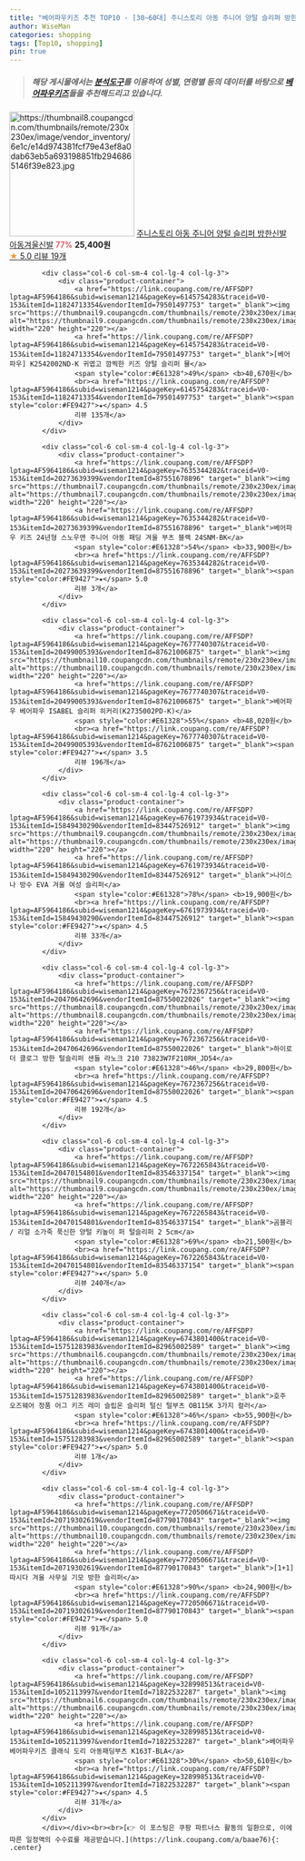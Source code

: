 ```yaml
---
title: "베어파우키즈 추천 TOP10 - [30~60대] 주니스토리 아동 주니어 양털 슬리퍼 방한신발 아동겨울신발"
author: WiseMan
categories: shopping
tags: [Top10, shopping]
pin: true
---
```


> ##### 해당 게시물에서는 [**분석도구**](https://itemscout.io/)를 이용하여 **성별**, **연령별** 등의 데이터를 바탕으로 [**베어파우키즈**](https://link.coupang.com/a/baae76)들을 추천해드리고 있습니다.
<div class="container"><div class="row">
            <div class="col-6 col-sm-4 col-lg-4 col-lg-3">
                <div class="product-container">
                    <a href="https://link.coupang.com/re/AFFSDP?lptag=AF5964186&subid=wiseman1214&pageKey=7746127059&traceid=V0-153&itemId=20852950444&vendorItemId=87920476443" target="_blank"><img src="https://thumbnail8.coupangcdn.com/thumbnails/remote/230x230ex/image/vendor_inventory/6e1c/e14d974381fcf79e43ef8a0dab63eb5a693198851fb2946865146f39e823.jpg" alt="https://thumbnail8.coupangcdn.com/thumbnails/remote/230x230ex/image/vendor_inventory/6e1c/e14d974381fcf79e43ef8a0dab63eb5a693198851fb2946865146f39e823.jpg" width="220" height="220"></a>
                    <a href="https://link.coupang.com/re/AFFSDP?lptag=AF5964186&subid=wiseman1214&pageKey=7746127059&traceid=V0-153&itemId=20852950444&vendorItemId=87920476443" target="_blank">주니스토리 아동 주니어 양털 슬리퍼 방한신발 아동겨울신발</a>
                    <span style="color:#E61328">77%</span> <b>25,400원</b>
                    <br><a href="https://link.coupang.com/re/AFFSDP?lptag=AF5964186&subid=wiseman1214&pageKey=7746127059&traceid=V0-153&itemId=20852950444&vendorItemId=87920476443" target="_blank"><span style="color:#FE9427">★</span> 5.0
                    리뷰 19개</a>
                </div>
            </div>
            
            <div class="col-6 col-sm-4 col-lg-4 col-lg-3">
                <div class="product-container">
                    <a href="https://link.coupang.com/re/AFFSDP?lptag=AF5964186&subid=wiseman1214&pageKey=6145754283&traceid=V0-153&itemId=11824713354&vendorItemId=79501497753" target="_blank"><img src="https://thumbnail9.coupangcdn.com/thumbnails/remote/230x230ex/image/vendor_inventory/89eb/60bb3b82497429da432c1a6c2a22cc9ee50d104ea04307ac1ae54c318f35.jpg" alt="https://thumbnail9.coupangcdn.com/thumbnails/remote/230x230ex/image/vendor_inventory/89eb/60bb3b82497429da432c1a6c2a22cc9ee50d104ea04307ac1ae54c318f35.jpg" width="220" height="220"></a>
                    <a href="https://link.coupang.com/re/AFFSDP?lptag=AF5964186&subid=wiseman1214&pageKey=6145754283&traceid=V0-153&itemId=11824713354&vendorItemId=79501497753" target="_blank">[베어파우] K2542002ND-K 귀엽고 깜찍한 키즈 양털 슬리퍼 뮬</a>
                    <span style="color:#E61328">49%</span> <b>40,670원</b>
                    <br><a href="https://link.coupang.com/re/AFFSDP?lptag=AF5964186&subid=wiseman1214&pageKey=6145754283&traceid=V0-153&itemId=11824713354&vendorItemId=79501497753" target="_blank"><span style="color:#FE9427">★</span> 4.5
                    리뷰 135개</a>
                </div>
            </div>
            
            <div class="col-6 col-sm-4 col-lg-4 col-lg-3">
                <div class="product-container">
                    <a href="https://link.coupang.com/re/AFFSDP?lptag=AF5964186&subid=wiseman1214&pageKey=7635344282&traceid=V0-153&itemId=20273639399&vendorItemId=87551678896" target="_blank"><img src="https://thumbnail7.coupangcdn.com/thumbnails/remote/230x230ex/image/vendor_inventory/6d8f/192498053a26004e1fc8a6223a2fea6bd34365dde6094ade1ff00d028617.jpg" alt="https://thumbnail7.coupangcdn.com/thumbnails/remote/230x230ex/image/vendor_inventory/6d8f/192498053a26004e1fc8a6223a2fea6bd34365dde6094ade1ff00d028617.jpg" width="220" height="220"></a>
                    <a href="https://link.coupang.com/re/AFFSDP?lptag=AF5964186&subid=wiseman1214&pageKey=7635344282&traceid=V0-153&itemId=20273639399&vendorItemId=87551678896" target="_blank">베어파우 키즈 24년형 스노우맨 주니어 아동 패딩 겨울 부츠 블랙 24SNM-BK</a>
                    <span style="color:#E61328">54%</span> <b>33,900원</b>
                    <br><a href="https://link.coupang.com/re/AFFSDP?lptag=AF5964186&subid=wiseman1214&pageKey=7635344282&traceid=V0-153&itemId=20273639399&vendorItemId=87551678896" target="_blank"><span style="color:#FE9427">★</span> 5.0
                    리뷰 3개</a>
                </div>
            </div>
            
            <div class="col-6 col-sm-4 col-lg-4 col-lg-3">
                <div class="product-container">
                    <a href="https://link.coupang.com/re/AFFSDP?lptag=AF5964186&subid=wiseman1214&pageKey=7677740307&traceid=V0-153&itemId=20499005393&vendorItemId=87621006875" target="_blank"><img src="https://thumbnail10.coupangcdn.com/thumbnails/remote/230x230ex/image/vendor_inventory/ae6d/bbaf1e75a29bf666dac101b2424f20662c43fa0129b5a8daae1779c5c061.jpg" alt="https://thumbnail10.coupangcdn.com/thumbnails/remote/230x230ex/image/vendor_inventory/ae6d/bbaf1e75a29bf666dac101b2424f20662c43fa0129b5a8daae1779c5c061.jpg" width="220" height="220"></a>
                    <a href="https://link.coupang.com/re/AFFSDP?lptag=AF5964186&subid=wiseman1214&pageKey=7677740307&traceid=V0-153&itemId=20499005393&vendorItemId=87621006875" target="_blank">베어파우 베어파우 ISABEL 슬리퍼 히커리(K2735002PD-K)</a>
                    <span style="color:#E61328">55%</span> <b>48,020원</b>
                    <br><a href="https://link.coupang.com/re/AFFSDP?lptag=AF5964186&subid=wiseman1214&pageKey=7677740307&traceid=V0-153&itemId=20499005393&vendorItemId=87621006875" target="_blank"><span style="color:#FE9427">★</span> 3.5
                    리뷰 196개</a>
                </div>
            </div>
            
            <div class="col-6 col-sm-4 col-lg-4 col-lg-3">
                <div class="product-container">
                    <a href="https://link.coupang.com/re/AFFSDP?lptag=AF5964186&subid=wiseman1214&pageKey=6761973934&traceid=V0-153&itemId=15849430290&vendorItemId=83447526912" target="_blank"><img src="https://thumbnail9.coupangcdn.com/thumbnails/remote/230x230ex/image/vendor_inventory/231e/fd701c3447fe3f4dd7331ff689869ff431f7617cbade0b1c90ce4ec10984.jpg" alt="https://thumbnail9.coupangcdn.com/thumbnails/remote/230x230ex/image/vendor_inventory/231e/fd701c3447fe3f4dd7331ff689869ff431f7617cbade0b1c90ce4ec10984.jpg" width="220" height="220"></a>
                    <a href="https://link.coupang.com/re/AFFSDP?lptag=AF5964186&subid=wiseman1214&pageKey=6761973934&traceid=V0-153&itemId=15849430290&vendorItemId=83447526912" target="_blank">나이스나 방수 EVA 겨울 여성 슬리퍼</a>
                    <span style="color:#E61328">78%</span> <b>19,900원</b>
                    <br><a href="https://link.coupang.com/re/AFFSDP?lptag=AF5964186&subid=wiseman1214&pageKey=6761973934&traceid=V0-153&itemId=15849430290&vendorItemId=83447526912" target="_blank"><span style="color:#FE9427">★</span> 4.5
                    리뷰 33개</a>
                </div>
            </div>
            
            <div class="col-6 col-sm-4 col-lg-4 col-lg-3">
                <div class="product-container">
                    <a href="https://link.coupang.com/re/AFFSDP?lptag=AF5964186&subid=wiseman1214&pageKey=7672367256&traceid=V0-153&itemId=20470642696&vendorItemId=87550022026" target="_blank"><img src="https://thumbnail8.coupangcdn.com/thumbnails/remote/230x230ex/image/vendor_inventory/9859/f9d963deb0fdb2d712e4569f703b36c4082a19b763c571829413c11b3523.jpg" alt="https://thumbnail8.coupangcdn.com/thumbnails/remote/230x230ex/image/vendor_inventory/9859/f9d963deb0fdb2d712e4569f703b36c4082a19b763c571829413c11b3523.jpg" width="220" height="220"></a>
                    <a href="https://link.coupang.com/re/AFFSDP?lptag=AF5964186&subid=wiseman1214&pageKey=7672367256&traceid=V0-153&itemId=20470642696&vendorItemId=87550022026" target="_blank">하이로더 클로그 방한 털슬리퍼 샌들 라노크 210 73823W7F210RH_JD54</a>
                    <span style="color:#E61328">46%</span> <b>29,800원</b>
                    <br><a href="https://link.coupang.com/re/AFFSDP?lptag=AF5964186&subid=wiseman1214&pageKey=7672367256&traceid=V0-153&itemId=20470642696&vendorItemId=87550022026" target="_blank"><span style="color:#FE9427">★</span> 4.5
                    리뷰 192개</a>
                </div>
            </div>
            
            <div class="col-6 col-sm-4 col-lg-4 col-lg-3">
                <div class="product-container">
                    <a href="https://link.coupang.com/re/AFFSDP?lptag=AF5964186&subid=wiseman1214&pageKey=7672265843&traceid=V0-153&itemId=20470154801&vendorItemId=83546337154" target="_blank"><img src="https://thumbnail9.coupangcdn.com/thumbnails/remote/230x230ex/image/vendor_inventory/8963/8a28ead34ef49cf2e03121346ddc1af10f7bbae26d1656a4238f1b5cfe40.jpg" alt="https://thumbnail9.coupangcdn.com/thumbnails/remote/230x230ex/image/vendor_inventory/8963/8a28ead34ef49cf2e03121346ddc1af10f7bbae26d1656a4238f1b5cfe40.jpg" width="220" height="220"></a>
                    <a href="https://link.coupang.com/re/AFFSDP?lptag=AF5964186&subid=wiseman1214&pageKey=7672265843&traceid=V0-153&itemId=20470154801&vendorItemId=83546337154" target="_blank">곰블리 / 리얼 소가죽 푹신한 양털 키높이 퍼 털슬리퍼 2 5cm</a>
                    <span style="color:#E61328">69%</span> <b>21,500원</b>
                    <br><a href="https://link.coupang.com/re/AFFSDP?lptag=AF5964186&subid=wiseman1214&pageKey=7672265843&traceid=V0-153&itemId=20470154801&vendorItemId=83546337154" target="_blank"><span style="color:#FE9427">★</span> 5.0
                    리뷰 240개</a>
                </div>
            </div>
            
            <div class="col-6 col-sm-4 col-lg-4 col-lg-3">
                <div class="product-container">
                    <a href="https://link.coupang.com/re/AFFSDP?lptag=AF5964186&subid=wiseman1214&pageKey=6743801400&traceid=V0-153&itemId=15751283983&vendorItemId=82965002589" target="_blank"><img src="https://thumbnail6.coupangcdn.com/thumbnails/remote/230x230ex/image/vendor_inventory/245f/5ba4d47546d9dc774b4975f46fcecda7f0f9cf19cea0f80764419b6e1e61.jpg" alt="https://thumbnail6.coupangcdn.com/thumbnails/remote/230x230ex/image/vendor_inventory/245f/5ba4d47546d9dc774b4975f46fcecda7f0f9cf19cea0f80764419b6e1e61.jpg" width="220" height="220"></a>
                    <a href="https://link.coupang.com/re/AFFSDP?lptag=AF5964186&subid=wiseman1214&pageKey=6743801400&traceid=V0-153&itemId=15751283983&vendorItemId=82965002589" target="_blank">호주 오즈웨어 정품 어그 키즈 레미 슬립온 슬리퍼 털신 털부츠 OB115K 3가지 컬러</a>
                    <span style="color:#E61328">46%</span> <b>55,900원</b>
                    <br><a href="https://link.coupang.com/re/AFFSDP?lptag=AF5964186&subid=wiseman1214&pageKey=6743801400&traceid=V0-153&itemId=15751283983&vendorItemId=82965002589" target="_blank"><span style="color:#FE9427">★</span> 5.0
                    리뷰 1개</a>
                </div>
            </div>
            
            <div class="col-6 col-sm-4 col-lg-4 col-lg-3">
                <div class="product-container">
                    <a href="https://link.coupang.com/re/AFFSDP?lptag=AF5964186&subid=wiseman1214&pageKey=7720506671&traceid=V0-153&itemId=20719302619&vendorItemId=87790170843" target="_blank"><img src="https://thumbnail10.coupangcdn.com/thumbnails/remote/230x230ex/image/vendor_inventory/9e28/13cf959f223ad32cfb4553caafcfcc116c83682c8dd1e102e36c21a37207.png" alt="https://thumbnail10.coupangcdn.com/thumbnails/remote/230x230ex/image/vendor_inventory/9e28/13cf959f223ad32cfb4553caafcfcc116c83682c8dd1e102e36c21a37207.png" width="220" height="220"></a>
                    <a href="https://link.coupang.com/re/AFFSDP?lptag=AF5964186&subid=wiseman1214&pageKey=7720506671&traceid=V0-153&itemId=20719302619&vendorItemId=87790170843" target="_blank">[1+1] 따시다 겨울 사무실 기모 방한 슬리퍼</a>
                    <span style="color:#E61328">90%</span> <b>24,900원</b>
                    <br><a href="https://link.coupang.com/re/AFFSDP?lptag=AF5964186&subid=wiseman1214&pageKey=7720506671&traceid=V0-153&itemId=20719302619&vendorItemId=87790170843" target="_blank"><span style="color:#FE9427">★</span> 5.0
                    리뷰 91개</a>
                </div>
            </div>
            
            <div class="col-6 col-sm-4 col-lg-4 col-lg-3">
                <div class="product-container">
                    <a href="https://link.coupang.com/re/AFFSDP?lptag=AF5964186&subid=wiseman1214&pageKey=328998513&traceid=V0-153&itemId=1052113997&vendorItemId=71822532287" target="_blank"><img src="https://thumbnail6.coupangcdn.com/thumbnails/remote/230x230ex/image/vendor_inventory/8c45/882255f27cca490a57d900d489a1fe927c92ac96f14e183aa17d473b45df.jpg" alt="https://thumbnail6.coupangcdn.com/thumbnails/remote/230x230ex/image/vendor_inventory/8c45/882255f27cca490a57d900d489a1fe927c92ac96f14e183aa17d473b45df.jpg" width="220" height="220"></a>
                    <a href="https://link.coupang.com/re/AFFSDP?lptag=AF5964186&subid=wiseman1214&pageKey=328998513&traceid=V0-153&itemId=1052113997&vendorItemId=71822532287" target="_blank">베어파우 베어파우키즈 클래식 도리 아동패딩부츠 K163T-BLA</a>
                    <span style="color:#E61328">30%</span> <b>50,610원</b>
                    <br><a href="https://link.coupang.com/re/AFFSDP?lptag=AF5964186&subid=wiseman1214&pageKey=328998513&traceid=V0-153&itemId=1052113997&vendorItemId=71822532287" target="_blank"><span style="color:#FE9427">★</span> 4.5
                    리뷰 31개</a>
                </div>
            </div>
            </div></div><br><br>[👉 이 포스팅은 쿠팡 파트너스 활동의 일환으로, 이에 따른 일정액의 수수료를 제공받습니다.](https://link.coupang.com/a/baae76){: .center}